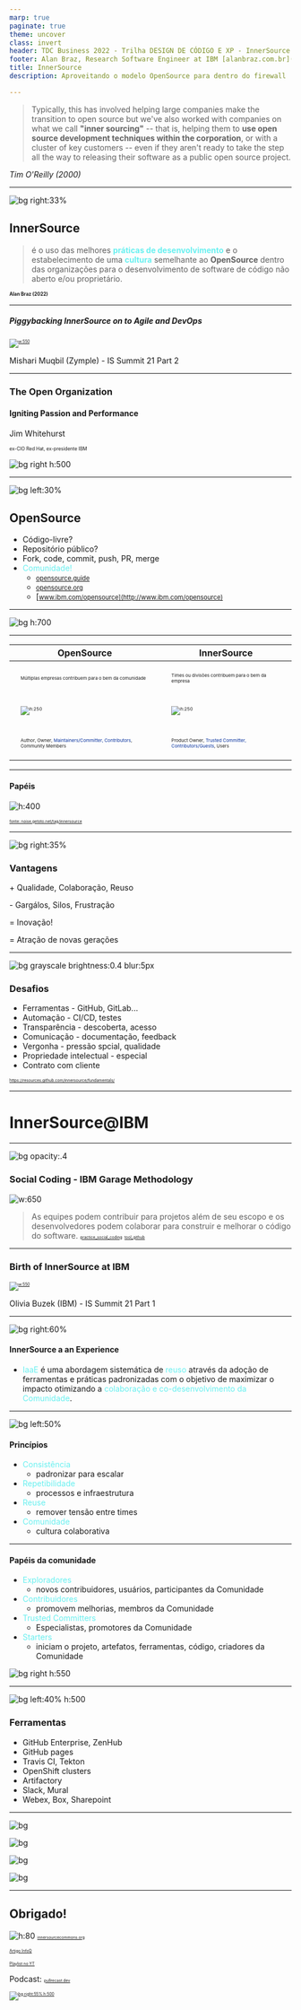 ```yaml
---
marp: true
paginate: true
theme: uncover
class: invert
header: TDC Business 2022 - Trilha DESIGN DE CÓDIGO E XP - InnerSource
footer: Alan Braz, Research Software Engineer at IBM [alanbraz.com.br](http://alanbraz.com.br)
title: InnerSource
description: Aproveitando o modelo OpenSource para dentro do firewall

---
```


<style>
.green {
  color: #68f0f0;
}
.blue {
  color: #012d9c;
}
.small {
  font-size: 0.6em;
}
</style>

<!-- 
_paginate: false
_footer: "[original email thread](https://bit.ly/2Jfg7Zb)"
_class:  -->

> Typically, this has involved helping large companies make the transition to open source but we've also worked with companies on what we call
> **"inner sourcing"** -- that is, helping them to 
> **use open source development techniques within the corporation**, or with a cluster of key customers -- 
> even if they aren't ready to take the step all the way to releasing their software as a public open source project.

_Tim O'Reilly (2000)_

---

<!-- Scoped style -->
<style scoped>
section {
  font-size: 2.3em;
}
</style>

![bg right:33%](images/lock.jpeg)

## InnerSource

> é o uso das melhores  <span class="green">**práticas de desenvolvimento**</span> e o estabelecimento de uma  <span class="green">**cultura**</span> semelhante ao __OpenSource__ dentro das organizações para o desenvolvimento de software de código não aberto e/ou proprietário.

<span style="font-size: 0.6em;">__Alan Braz (2022)__</span>

<!--
InnerSource is a software development methodology that applies the lessons learned from decades of open source software development to the concerns of tech leads and developers working inside proprietary organizations. In this introductory level course, InnerSource experts Danese Cooper and Russell Rutledge draw on their own experiences at companies like PayPal, Nike, and more to describe how InnerSource methods solve real world issues. How do I get teams located in far flung locations, possibly speaking different languages, and using different tools to work together effectively? How do I teach teams to contribute code without disrupting each other's workflow? How can I encourage developers in one business unit to incorporate functionality in their products using features developed by a competing business unit? These are just a few of the concerns InnerSource can address. By the end of this course, you'll have a firm understanding of InnerSource's key practices (collaboration, transparency, and mentorship) and a solid grasp of how you can use them to transform your own team from average to excellent.
-->
---

##### Piggybacking InnerSource on to Agile and DevOps

[![w:550](images/agile.png)](https://www.youtube.com/watch?v=QWbxXp5-nOQ&list=PLsO2m5gtfktKNX8zflJB0T5KbTSclCqnr&index=2)

Mishari Muqbil (Zymple) - IS Summit 21 Part 2

---

<!-- _class: -->


### The Open Organization

#### Igniting Passion and Performance

Jim Whitehurst

<span class="small">ex-CIO Red Hat, ex-presidente IBM</span>

![bg right h:500](https://images-na.ssl-images-amazon.com/images/I/51BnqEWpSdL._SX335_BO1,204,203,200_.jpg)

---

<!-- backgroundImage: "linear-gradient(to top right, #012d9c, #031f67)" -->

![bg left:30%](https://dw1.s81c.com/developer-static-pages/open/en/home/images/open-enterprise.png)

<style scoped>
section {
  font-size: 2.3em;
}
li a {
  font-size: 0.8em;
}
</style>

## OpenSource

- Código-livre?
- Repositório público?
- Fork, code, commit, push, PR, merge
- <span class="green">Comunidade!</span> 
    - [opensource.guide](https://opensource.guide)
    - [opensource.org](http://opensource.org)
    - [www.ibm.com/opensource](http://www.ibm.com/opensource)

---

<!-- 
backgroundImage: 
_class: invert
_header: ""
_footer: ""
_paginate: false
-->

![bg h:700](images/community.png)

---

<!-- 
backgroundImage: 
_class:  -->

<style scoped>
td {
  font-size: 0.5em;
  padding: 20px;
}
</style>

| OpenSource | InnerSource|
| --- | --- | 
| Múltiplas empresas contribuem para o bem da comunidade | Times ou divisões contribuem para o bem da empresa |
| ![h:250](images/opensource.png) | ![h:250](images/innersource.png) |
| Author, Owner, <span class="blue">Maintainers/Committer, Contributors</span>, Community Members |  Product Owner, <span class="blue">Trusted Committer, Contributors/Guests</span>, Users |

---

<!-- _class: -->
<style scoped>
p a {
  font-size: 0.5em;
}
</style>

#### Papéis

![h:400](https://d2908q01vomqb2.cloudfront.net/7719a1c782a1ba91c031a682a0a2f8658209adbf/2021/09/28/InnerSource-Roles-1024x568.png)

[fonte: noise.getoto.net/tag/innersource](https://noise.getoto.net/tag/innersource/)

---

![bg right:35%](images/code.jpg)

### Vantagens

\+ Qualidade, Colaboração, Reuso

\- Gargálos, Silos, Frustração

= Inovação!

= Atração de novas gerações

---

![bg grayscale brightness:0.4 blur:5px](images/coworking.jpg)
<!-- backgroundImage: "linear-gradient(to top right, #012d9c, #031f67)" -->

<style scoped>
p a {
  font-size: 0.5em;
}
</style>

### Desafios

- Ferramentas - GitHub, GitLab...
- Automação - CI/CD, testes
- Transparência - descoberta, acesso
- Comunicação - documentação, feedback
- Vergonha - pressão spcial, qualidade
- Propriedade intelectual - especial
- Contrato com cliente

https://resources.github.com/innersource/fundamentals/
<!--

![bg left:30%](images/alan.jpg)

<!-- 
_backgroundImage: "linear-gradient(to top right, #0b4d02, #06423d)" 

<style scoped>
section {
  font-size: 2em;
}
</style>

## Alan Braz

- Profissional
    - 20 anos em desenvolvimento web
    - 17 anos de IBM: Consultoria e Pesquisa
- Estudante
    - Ba Ciência da Comp. 2005 Unicamp
    - Ms Eng. da Software 2013 Unicamp
- Pessoa
    - casado, 2 filhos (6,6), yorkshire, porquinho da india
    - musculação, taekwondo, corrida, basquete 
    
-->

---

# InnerSource@IBM

---

<!-- _backgroundColor: black -->
<!-- _backgroundImage: "" -->

![bg opacity:.4](https://www.ibm.com/cloud/architecture/images/hero_banner/lead-practices.png)

<style scoped>
section {
  font-size: 1.8em;
  text-align: left;
}
</style>

### Social Coding - IBM Garage Methodology

![w:650](images/garage.jpeg)

> As equipes podem contribuir para projetos 
> além de seu escopo e os desenvolvedores podem 
> colaborar para construir e melhorar o código do software. 
[practice_social_coding](https://www.ibm.com/garage/method/practices/culture/practice_social_coding/) [tool_github](https://www.ibm.com/garage/method/practices/code/tool_github/)

---

### Birth of InnerSource at IBM

[![w:550](images/olivia.png)](https://www.youtube.com/watch?v=1x9FV2f4QoE)

Olivia Buzek (IBM) - IS Summit 21 Part 1

--- 

![bg right:60%](images/ibm.png)

<style scoped>
section {
  font-size: 1.6em;
}
</style>

#### InnerSource a an Experience

- <span class="green">IaaE</span> é uma abordagem sistemática de <span class="green">reuso</span> através da adoção de ferramentas e práticas padronizadas com o objetivo de maximizar o impacto otimizando a  <span class="green">colaboração e co-desenvolvimento da Comunidade</span>.

---

![bg left:50%](images/target.png)

<style scoped>
section {
  font-size: 2em;
}
</style>

#### Princípios

- <span class="green">Consistência</span>
    - padronizar para escalar
- <span class="green">Repetibilidade</span>
    - processos e infraestrutura 
- <span class="green">Reuse</span>
    - remover tensão entre times
- <span class="green">Comunidade</span>
    - cultura colaborativa

---

<style scoped>
section {
  font-size: 1.6em;
}
</style>

#### Papéis da comunidade

- <span class="green">Exploradores</span>
    - novos contribuidores, usuários, participantes da Comunidade
- <span class="green">Contribuidores</span>
    - promovem melhorias, membros da Comunidade
- <span class="green">Trusted Committers</span>
    - Especialistas, promotores da Comunidade
- <span class="green">Starters</span>
    - iniciam o projeto, artefatos, ferramentas, código, criadores da Comunidade

![bg right h:550](images/iaae.png)

--- 

<!-- 
_class: 
_backgroundImage: 
-->

<style scoped>
section {
  text-align: left;
}
ul { 
  margin-left: 0px;
}
</style>

![bg left:40% h:500](images/tools.png)

### Ferramentas

- GitHub Enterprise, ZenHub
- GitHub pages
- Travis CI, Tekton
- OpenShift clusters
- Artifactory
- Slack, Mural
- Webex, Box, Sharepoint

---

<!-- 
_header: ""
_footer: "" 
-->

![bg](images/pool-public.jpeg)

![bg](images/pool-friends.jpeg)

![bg](images/pool-home.jpeg)

![bg](images/bath-tube.jpeg)


---

<!-- 
_class: 
_backgroundImage: 
-->

<style scoped>
section {
  font-size: 1.8em;
}
</style>

## Obrigado!

![h:80](https://innersourcecommons.org/images/logo.png)
[innersourcecommons.org](https://innersourcecommons.org/)

[Artigo InfoQ](https://www.infoq.com/articles/inner-source-open-source-development-practices/)

[Playlist no YT](https://www.youtube.com/playlist?list=PLsO2m5gtfktKNX8zflJB0T5KbTSclCqnr)

Podcast:
[pullrecast.dev](http://pullrecast.dev)

[![bg right:55% h:500](images/prc_yt.png)](http://canal.pullrecast.dev)
